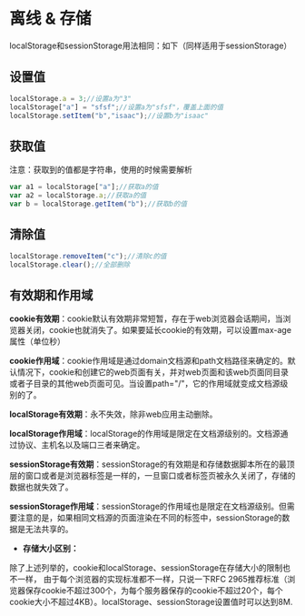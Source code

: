 # 离线 & 存储

localStorage和sessionStorage用法相同：如下（同样适用于sessionStorage）


## 设置值

```javascript
localStorage.a = 3;//设置a为"3"
localStorage["a"] = "sfsf";//设置a为"sfsf"，覆盖上面的值
localStorage.setItem("b","isaac");//设置b为"isaac"
```


## 获取值
注意：获取到的值都是字符串，使用的时候需要解析

```javascript
var a1 = localStorage["a"];//获取a的值
var a2 = localStorage.a;//获取a的值
var b = localStorage.getItem("b");//获取b的值
```


## 清除值

```javascript
localStorage.removeItem("c");//清除c的值
localStorage.clear();//全部删除
```


## 有效期和作用域
**cookie有效期**：cookie默认有效期非常短暂，存在于web浏览器会话期间，当浏览器关闭，cookie也就消失了。如果要延长cookie的有效期，可以设置max-age属性（单位秒）


**cookie作用域**：cookie作用域是通过domain文档源和path文档路径来确定的。默认情况下，cookie和创建它的web页面有关，并对web页面和该web页面同目录或者子目录的其他web页面可见。当设置path="/"，它的作用域就变成文档源级别的了。


**localStorage有效期**：永不失效，除非web应用主动删除。


**localStorage作用域**：localStorage的作用域是限定在文档源级别的。文档源通过协议、主机名以及端口三者来确定。


**sessionStorage有效期**：sessionStorage的有效期是和存储数据脚本所在的最顶层的窗口或者是浏览器标签是一样的，一旦窗口或者标签页被永久关闭了，存储的数据也就失效了。


**sessionStorage作用域**：sessionStorage的作用域也是限定在文档源级别。但需要注意的是，如果相同文档源的页面渲染在不同的标签中，sessionStorage的数据是无法共享的。


- **存储大小区别：**


除了上述列举的，cookie和localStorage、sessionStorage在存储大小的限制也不一样， 由于每个浏览器的实现标准都不一样，只说一下RFC 2965推荐标准（浏览器保存cookie不超过300个，为每个服务器保存的cookie不超过20个，每个cookie大小不超过4KB）。localStorage、sessionStorage设置值时可以达到8M.